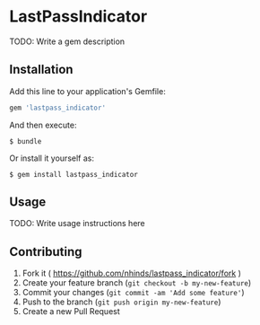 # LastPassIndicator

TODO: Write a gem description

## Installation

Add this line to your application's Gemfile:

```ruby
gem 'lastpass_indicator'
```

And then execute:

    $ bundle

Or install it yourself as:

    $ gem install lastpass_indicator

## Usage

TODO: Write usage instructions here

## Contributing

1. Fork it ( https://github.com/nhinds/lastpass_indicator/fork )
2. Create your feature branch (`git checkout -b my-new-feature`)
3. Commit your changes (`git commit -am 'Add some feature'`)
4. Push to the branch (`git push origin my-new-feature`)
5. Create a new Pull Request

